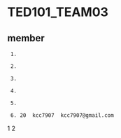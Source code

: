 # TED101_TEAM03
## member
```
 1.
 
 2.
 
 3.
 
 4.
 
 5.
 
 6. 20  kcc7907  kcc7907@gmail.com
```


<td style="border:1px solid black">
 <tr>1</tr>
  <tr>2</tr>
</td>
